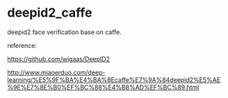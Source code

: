 # deepid2_caffe
deepid2 face verification  base on caffe.

reference:

https://github.com/wjgaas/DeepID2

http://www.miaoerduo.com/deep-learning/%E5%9F%BA%E4%BA%8Ecaffe%E7%9A%84deepid2%E5%AE%9E%E7%8E%B0%EF%BC%88%E4%B8%AD%EF%BC%89.html

